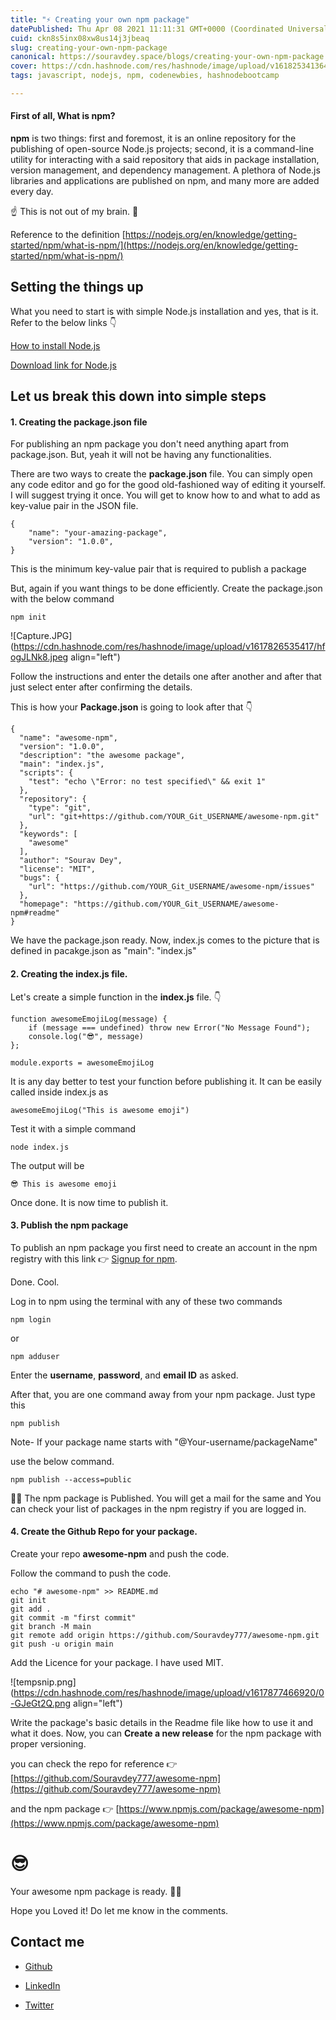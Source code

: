 ```yaml
---
title: "⚡ Creating your own npm package"
datePublished: Thu Apr 08 2021 11:11:31 GMT+0000 (Coordinated Universal Time)
cuid: ckn8s5inx08xw8us14j3jbeaq
slug: creating-your-own-npm-package
canonical: https://souravdey.space/blogs/creating-your-own-npm-package
cover: https://cdn.hashnode.com/res/hashnode/image/upload/v1618253413643/77m7wj3hZ.jpeg
tags: javascript, nodejs, npm, codenewbies, hashnodebootcamp

---
```


#### First of all, **What is npm?**

**npm** is two things: first and foremost, it is an online repository for the publishing of open-source Node.js projects; second, it is a command-line utility for interacting with a said repository that aids in package installation, version management, and dependency management. A plethora of Node.js libraries and applications are published on npm, and many more are added every day.

☝ This is not out of my brain. 🧠

Reference to the definition [https://nodejs.org/en/knowledge/getting-started/npm/what-is-npm/](https://nodejs.org/en/knowledge/getting-started/npm/what-is-npm/)

## Setting the things up

What you need to start is with simple Node.js installation and yes, that is it. Refer to the below links 👇

[How to install Node.js](https://nodejs.dev/learn/how-to-install-nodejs)

[Download link for Node.js](https://nodejs.org/en/download/)

## Let us break this down into simple steps

#### 1\. Creating the package.json file

For publishing an npm package you don't need anything apart from package.json. But, yeah it will not be having any functionalities.

There are two ways to create the **package.json** file. You can simply open any code editor and go for the good old-fashioned way of editing it yourself. I will suggest trying it once. You will get to know how to and what to add as key-value pair in the JSON file.

```plaintext
{
    "name": "your-amazing-package",
    "version": "1.0.0",
}
```

This is the minimum key-value pair that is required to publish a package

But, again if you want things to be done efficiently. Create the package.json with the below command

```plaintext
npm init
```

![Capture.JPG](https://cdn.hashnode.com/res/hashnode/image/upload/v1617826535417/hfogJLNk8.jpeg align="left")

Follow the instructions and enter the details one after another and after that just select enter after confirming the details.

This is how your **Package.json** is going to look after that 👇

```plaintext
{
  "name": "awesome-npm",
  "version": "1.0.0",
  "description": "the awesome package",
  "main": "index.js",
  "scripts": {
    "test": "echo \"Error: no test specified\" && exit 1"
  },
  "repository": {
    "type": "git",
    "url": "git+https://github.com/YOUR_Git_USERNAME/awesome-npm.git"
  },
  "keywords": [
    "awesome"
  ],
  "author": "Sourav Dey",
  "license": "MIT",
  "bugs": {
    "url": "https://github.com/YOUR_Git_USERNAME/awesome-npm/issues"
  },
  "homepage": "https://github.com/YOUR_Git_USERNAME/awesome-npm#readme"
}
```

We have the package.json ready. Now, index.js comes to the picture that is defined in pacakge.json as "main": "index.js"

#### 2\. Creating the index.js file.

Let's create a simple function in the **index.js** file. 👇

```plaintext
function awesomeEmojiLog(message) {
    if (message === undefined) throw new Error("No Message Found");
    console.log("😎", message)
};

module.exports = awesomeEmojiLog
```

It is any day better to test your function before publishing it. It can be easily called inside index.js as

```plaintext
awesomeEmojiLog("This is awesome emoji")
```

Test it with a simple command

```plaintext
node index.js
```

The output will be

```plaintext
😎 This is awesome emoji
```

Once done. It is now time to publish it.

#### 3\. Publish the npm package

To publish an npm package you first need to create an account in the npm registry with this link 👉 [Signup for npm](https://www.npmjs.com/signup).

Done. Cool.

Log in to npm using the terminal with any of these two commands

```plaintext
npm login
```

or

```plaintext
npm adduser
```

Enter the **username**, **password**, and **email ID** as asked.

After that, you are one command away from your npm package. Just type this

```plaintext
npm publish
```

Note- If your package name starts with "@Your-username/packageName"

use the below command.

```plaintext
npm publish --access=public
```

🎉🥳 The npm package is Published. You will get a mail for the same and You can check your list of packages in the npm registry if you are logged in.

#### 4\. Create the Github Repo for your package.

Create your repo **awesome-npm** and push the code.

Follow the command to push the code.

```plaintext
echo "# awesome-npm" >> README.md
git init
git add .
git commit -m "first commit"
git branch -M main
git remote add origin https://github.com/Souravdey777/awesome-npm.git
git push -u origin main
```

Add the Licence for your package. I have used MIT.

![tempsnip.png](https://cdn.hashnode.com/res/hashnode/image/upload/v1617877466920/0-GJeGt2Q.png align="left")

Write the package's basic details in the Readme file like how to use it and what it does. Now, you can **Create a new release** for the npm package with proper versioning.

you can check the repo for reference 👉 [https://github.com/Souravdey777/awesome-npm](https://github.com/Souravdey777/awesome-npm)

and the npm package 👉 [https://www.npmjs.com/package/awesome-npm](https://www.npmjs.com/package/awesome-npm)

# 😎

Your awesome npm package is ready. 🎉🎉

Hope you Loved it! Do let me know in the comments.

## Contact me

* [Github](https://github.com/Souravdey777/)
    
* [LinkedIn](https://www.linkedin.com/in/souravdey777)
    
* [Twitter](https://twitter.com/Souravdey777)